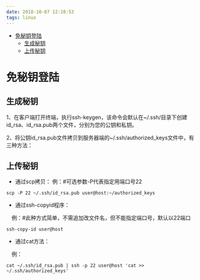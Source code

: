 ```yaml
---
date: 2018-10-07 12:10:53
tags: linux
---
```


<!-- @import "[TOC]" {cmd="toc" depthFrom=1 depthTo=6 orderedList=false} -->

<!-- code_chunk_output -->

- [免秘钥登陆](#免秘钥登陆)
  - [生成秘钥](#生成秘钥)
  - [上传秘钥](#上传秘钥)

<!-- /code_chunk_output -->

<!-- more -->

# 免秘钥登陆

## 生成秘钥

1、在客户端打开终端，执行ssh-keygen，该命令会默认在~/.ssh/目录下创建id_rsa、id_rsa.pub两个文件，分别为您的公钥和私钥。

2、将公钥id_rsa.pub文件拷贝到服务器端的~/.ssh/authorized_keys文件中，有三种方法：

## 上传秘钥

- 通过scp拷贝：
例：#可选参数-P代表指定用端口号22

```shell
scp -P 22 ~/.ssh/id_rsa.pub user@host:~/authorized_keys
```

- 通过ssh-copyid程序：

　例：#此种方式简单，不需追加改文件名，但不能指定端口号，默认以22端口

```shell
ssh-copy-id user@host
```

- 通过cat方法：

　例：

```shell
cat ~/.ssh/id_rsa.pub | ssh -p 22 user@host 'cat >> ~/.ssh/authorized_keys'
```
